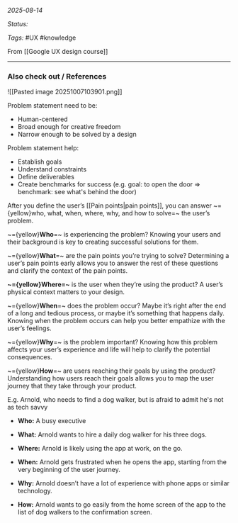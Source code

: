 *2025-08-14*

*Status:* 

*Tags:* #UX #knowledge 

From [[Google UX design course]]

<hr>





### Also check out / References


![[Pasted image 20251007103901.png]]

Problem statement need to be:
- Human-centered
- Broad enough for creative freedom
- Narrow enough to be solved by a design

Problem statement help:
- Establish goals
- Understand constraints
- Define deliverables
- Create benchmarks for success (e.g. goal: to open the door => benchmark: see what's behind the door)

After you define the user’s [[Pain points|pain points]], you can answer ~={yellow}who, what, when, where, why, and how to solve=~  the user’s problem.

~={yellow}**Who**=~ is experiencing the problem? Knowing your users and their background is key to creating successful solutions for them.

~={yellow}**What**=~ are the pain points you’re trying to solve? Determining a user’s pain points early allows you to answer the rest of these questions and clarify the context of the pain points.

**~={yellow}Where=~** is the user when they’re using the product? A user’s physical context matters to your design.

~={yellow}**When**=~ does the problem occur? Maybe it’s right after the end of a long and tedious process, or maybe it’s something that happens daily. Knowing when the problem occurs can help you better empathize with the user’s feelings. 

~={yellow}**Why**=~ is the problem important? Knowing how this problem affects your user’s experience and life will help to clarify the potential consequences.

~={yellow}**How**=~ are users reaching their goals by using the product? Understanding how users reach their goals allows you to map the user journey that they take through your product.

E.g. Arnold, who needs to find a dog walker, but is afraid to admit he's not as tech savvy
 
- **Who:** A busy executive
    
- **What:** Arnold wants to hire a daily dog walker for his three dogs.
    
- **Where:** Arnold is likely using the app at work, on the go. 
    
- **When:** Arnold gets frustrated when he opens the app, starting from the very beginning of the user journey. 
    
- **Why:** Arnold doesn’t have a lot of experience with phone apps or similar technology. 
    
- **How:** Arnold wants to go easily from the home screen of the app to the list of dog walkers to the confirmation screen.